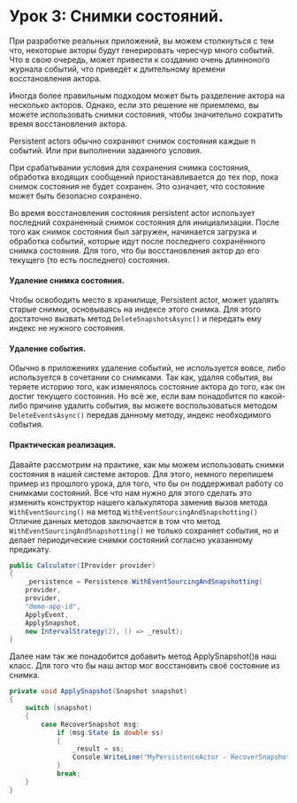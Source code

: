 # Урок 3:  Снимки состояний.

При разработке реальных приложений, вы можем столкнуться с тем что, некоторые акторы будут генерировать чересчур много событий. Что в свою очередь, может привести к созданию очень длинноного журнала событий, что приведёт к длительному времени восстановления актора. 

Иногда более правильным подходом может быть разделение актора на несколько акторов. Однако, если это решение не приемлемо, вы можете использовать снимки состояния, чтобы значительно сократить время восстановления актора.

Persistent actors обычно сохраняют снимок состояния каждые n событий. Или при выполнении заданного условия.

При срабатывании условия для сохранения снимка состояния, обработка входящих сообщений приостанавливается до тех пор, пока снимок состояния не будет сохранен. Это означает, что состояние может быть безопасно сохранено.

Во время восстановления состояния persistent actor использует последний сохраненный снимок состояния для инициализации. После того как снимок состояния был загружен, начинается загрузка и обработка событий, которые идут после последнего сохранённого снимка состояния. Для того, что бы восстановления актор до его текущего (то есть последнего) состояния.

#### Удаление снимка состояния.

Чтобы освободить место в хранилище, Persistent actor, может удалять старые снимки, основываясь на индексе этого снимка. Для этого достаточно вызвать метод `DeleteSnapshotsAsync()` и передать ему индекс не нужного состояния.

#### Удаление события.

Обычно в приложениях удаление событий, не используется вовсе, либо используется в сочетании со снимками. Так как, удаляя события, вы теряете историю того, как изменялось состояние актора до того, как он достиг текущего состояния. Но всё же, если вам понадобится по какой-либо причине удалить события, вы можете воспользоваться методом `DeleteEventsAsync()` передав данному методу, индекс необходимого события.

#### Практическая реализация.

Давайте рассмотрим на практике, как мы можем использовать снимки состояния в нашей системе акторов. Для этого, немного перепишем пример из прошлого урока, для того, что бы он поддерживал работу со снимками состояний. Все что нам нужно для этого сделать это изменить конструктор нашего калькулятора заменив вызов метода `WithEventSourcing()` на метод `WithEventSourcingAndSnapshotting()` Отличие данных методов заключается в том что метод `WithEventSourcingAndSnapshotting()` не только сохраняет события, но и делает периодические снимки состояний согласно указанному предикату.

```c#
public Calculator(IProvider provider)
{
    _persistence = Persistence.WithEventSourcingAndSnapshotting(
    provider,
    provider,
    "demo-app-id",
    ApplyEvent,
    ApplySnapshot,
    new IntervalStrategy(2), () => _result);
}
```

Далее нам так же понадобится добавить метод ApplySnapshot()в наш класс. Для того что бы наш актор мог восстановить своё состояние из снимка.

```c#
private void ApplySnapshot(Snapshot snapshot)
{
    switch (snapshot)
    {
        case RecoverSnapshot msg:
            if (msg.State is double ss)
            {
                _result = ss;
                Console.WriteLine("MyPersistenceActor - RecoverSnapshot = Snapshot.Index = {0}, Snapshot.State = {1}", _persistence.Index, ss);
            }
            break;
    }
}
```

